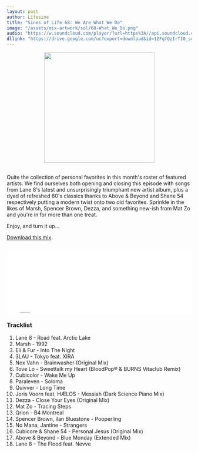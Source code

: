 ```yaml
---
layout: post
author: Lifesine
title: "Sines of Life 68: We Are What We Do"
image: "/assets/mix-artwork/sol/68-What_We_Do.png"
audio: "https://w.soundcloud.com/player/?url=https%3A//api.soundcloud.com/tracks/768801013&color=%234131de&auto_play=false&hide_related=false&show_comments=true&show_user=true&show_reposts=false&show_teaser=true"
dllink: "https://drive.google.com/uc?export=download&id=1ZFqfQzIrTI0_scoPU5xRlPI-F0HQe5Hl"
---
```


<div style="text-align:center"><img src="{{ page.image }}" width="300px" height="auto" /></div>
<br>

Quite the collection of personal favorites in this month's roster of featured artists. We find ourselves both opening and closing this episode with songs from Lane 8's latest and unsurprisingly triumphant new artist album, plus a dyad of refreshed 80's classics thanks to Above & Beyond and Shane 54 respectively putting a modern twist onto two old favorites. Sprinkle in the likes of Marsh, Spencer Brown, Dezza, and something new-ish from Mat Zo and you're in for more than one treat.

Enjoy, and turn it up...

<a href=" {{ page.dllink }} " target="_blank">Download this mix</a>.

<br>

<iframe allow="autoplay" frameborder="no" height="166" scrolling="no" src=" {{ page.audio }}" width="100%"></iframe>

### Tracklist

01. Lane 8 - Road feat. Arctic Lake<br />
02. Marsh - 1992<br />
03. Eli &amp; Fur - Into The Night<br />
04. 3LAU - Tokyo feat. XIRA<br />
05. Nox Vahn - Brainwasher (Original Mix)<br />
06. Tove Lo - Sweettalk my Heart (BloodPop® &amp; BURNS Vitaclub Remix)<br />
07. Cubicolor - Wake Me Up<br />
08. Paraleven - Soloma<br />
09. Quivver - Long Time<br />
10. Joris Voorn feat. HÆLOS - Messiah (Dark Science Piano Mix)<br />
11. Dezza - Close Your Eyes (Original Mix)<br />
12. Mat Zo - Tracing Steps<br />
13. Qrion - B4 Montreal<br />
14. Spencer Brown, ilan Bluestone - Pooperling<br />
15. No Mana, Jantine - Strangers
16. Cubicore &amp; Shane 54 - Personal Jesus (Original Mix)
17. Above &amp; Beyond - Blue Monday (Extended Mix)
18. Lane 8 - The Flood feat. Nevve

<br>

